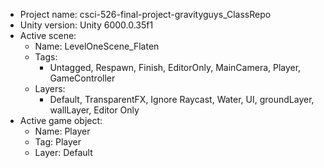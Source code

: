<!-- UNITY CODE ASSIST INSTRUCTIONS START -->
- Project name: csci-526-final-project-gravityguys_ClassRepo
- Unity version: Unity 6000.0.35f1
- Active scene:
  - Name: LevelOneScene_Flaten
  - Tags:
    - Untagged, Respawn, Finish, EditorOnly, MainCamera, Player, GameController
  - Layers:
    - Default, TransparentFX, Ignore Raycast, Water, UI, groundLayer, wallLayer, Editor Only
- Active game object:
  - Name: Player
  - Tag: Player
  - Layer: Default
<!-- UNITY CODE ASSIST INSTRUCTIONS END -->